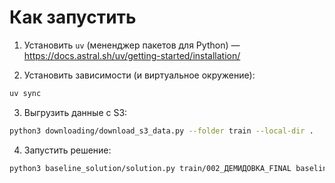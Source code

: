 # Как запустить

1. Установить `uv` (мененджер пакетов для Python) — https://docs.astral.sh/uv/getting-started/installation/

2. Установить зависимости (и виртуальное окружение):
```bash
uv sync
```

3. Выгрузить данные с S3:
```bash
python3 downloading/download_s3_data.py --folder train --local-dir .
```

4. Запустить решение:
```bash
python3 baseline_solution/solution.py train/002_ДЕМИДОВКА_FINAL baseline_solution
```